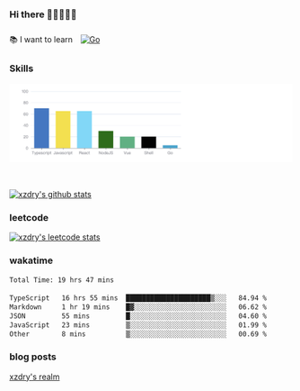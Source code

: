 ### Hi there 👋👋👋👋👋

 :books: I want to learn <a href="https://go.dev/" target="_blank"><img style="margin: 10px" src="https://profilinator.rishav.dev/skills-assets/go-original.svg" alt="Go" height="50" /></a>  

### Skills
![](img/2022-09-05-22-04-20.png)

<br />

[![xzdry's github stats](https://github-readme-stats.vercel.app/api?username=xzdry&count_private=true&show_icons=true&theme=vue)](https://github.com/xzdry)

### leetcode
[![xzdry's leetcode stats](https://leetcard.jacoblin.cool/xzdry-2?theme=light&font=Anek%20Kannada&site=cn)](https://leetcode.cn/u/xzdry-2/)

### wakatime
<!--START_SECTION:waka-->

```text
Total Time: 19 hrs 47 mins

TypeScript   16 hrs 55 mins  █████████████████████▒░░░   84.94 %
Markdown     1 hr 19 mins    █▓░░░░░░░░░░░░░░░░░░░░░░░   06.62 %
JSON         55 mins         █░░░░░░░░░░░░░░░░░░░░░░░░   04.60 %
JavaScript   23 mins         ▒░░░░░░░░░░░░░░░░░░░░░░░░   01.99 %
Other        8 mins          ▒░░░░░░░░░░░░░░░░░░░░░░░░   00.69 %
```

<!--END_SECTION:waka-->

### blog posts
[xzdry's realm](https://www.justdry.net/)
